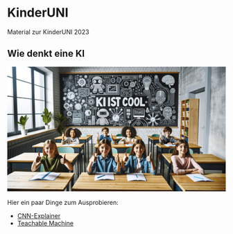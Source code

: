 # KinderUNI
Material zur KinderUNI 2023

## Wie denkt eine KI

![KI ist Cool](KI_Ist_Cool.png)

Hier ein paar Dinge zum Ausprobieren:

- [CNN-Explainer](https://jupiter.fh-swf.de/cnn-explainer)
- [Teachable Machine](https://teachablemachine.withgoogle.com/)

